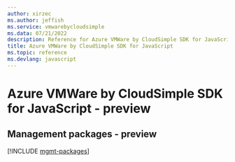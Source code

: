 ```yaml
---
author: xirzec
ms.author: jeffish
ms.service: vmwarebycloudsimple
ms.data: 07/21/2022
description: Reference for Azure VMWare by CloudSimple SDK for JavaScript
title: Azure VMWare by CloudSimple SDK for JavaScript
ms.topic: reference
ms.devlang: javascript
---
```

# Azure VMWare by CloudSimple SDK for JavaScript - preview

## Management packages - preview
[!INCLUDE [mgmt-packages](vmware-by-cloudsimple-mgmt-index.md)]
